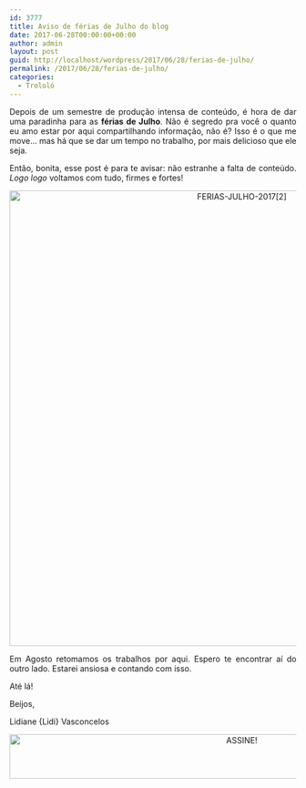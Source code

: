 ```yaml
---
id: 3777
title: Aviso de férias de Julho do blog
date: 2017-06-28T00:00:00+00:00
author: admin
layout: post
guid: http://localhost/wordpress/2017/06/28/ferias-de-julho/
permalink: /2017/06/28/ferias-de-julho/
categories:
  - Trololó
---
```

<p align="justify">
  Depois de um semestre de produção intensa de conteúdo, é hora de dar uma paradinha para as <strong>férias de Julho</strong>. Não é segredo pra você o quanto eu amo estar por aqui compartilhando informação, não é? Isso é o que me move… mas há que se dar um tempo no trabalho, por mais delicioso que ele seja.
</p>

<p align="justify">
  Então, bonita, esse post é para te avisar: não estranhe a falta de conteúdo. <em>Logo logo</em> voltamos com tudo, firmes e fortes!
</p>

<p align="center">
  <img class="alignnone size-full wp-image-13924" src="http://www.trololodemulher.com.br/blog/wp-content/uploads/2017/06/FERIAS-JULHO-20172.jpg" alt="FERIAS-JULHO-2017[2]" width="800" height="800" />
</p>

<p align="justify">
  Em Agosto retomamos os trabalhos por aqui. Espero te encontrar aí do outro lado. Estarei ansiosa e contando com isso.
</p>

<p align="justify">
  Até lá!
</p>

<p align="justify">
  Beijos,
</p>

<p align="justify">
  Lidiane {Lidi} Vasconcelos
</p>

<p align="center">
  <a href="http://feedburner.google.com/fb/a/mailverify?uri=blogbichafemea&loc=pt_BR" target="_blank"><img class="alignnone size-full wp-image-10439" src="http://www.trololodemulher.com.br/blog/wp-content/uploads/2014/09/ASSINE.png" alt="ASSINE!" width="800" height="78" /></a>
</p>
